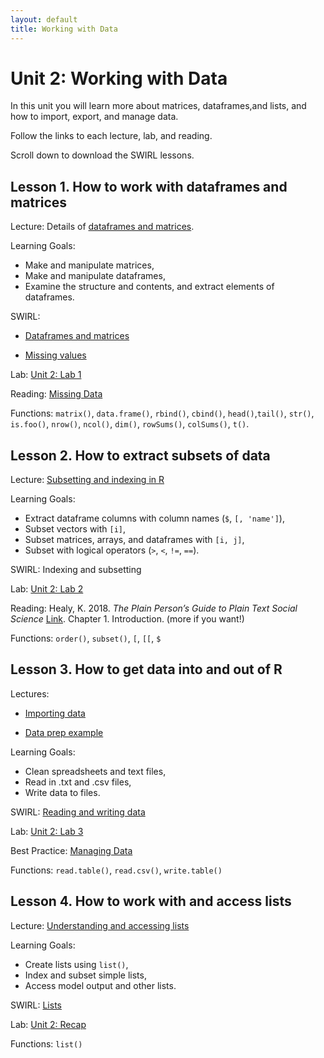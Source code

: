 ```yaml
---
layout: default
title: Working with Data
---
```


# Unit 2: Working with Data

In this unit you will learn more about matrices, dataframes,and lists, and how to import, export, and manage data. 

Follow the links to each lecture, lab, and reading.

Scroll down to download the SWIRL lessons.

## Lesson 1. How to work with dataframes and matrices

Lecture: Details of [dataframes and matrices](../unit2/matrices-and-dataframes.html).

Learning Goals:

 - Make and manipulate matrices,
 - Make and manipulate dataframes,
 - Examine the structure and contents, and extract elements of dataframes.

SWIRL: 

 - [Dataframes and matrices](../unit2/swirl/dataframes-and-matrices.html)
 
 - [Missing values](../unit2/swirl/missing-values.html)

Lab: [Unit 2: Lab 1](../unit2/labs.html)

Reading: [Missing Data](../best/missing-data.html)

Functions: `matrix()`, `data.frame()`, `rbind()`, `cbind()`, `head()`,`tail()`, `str()`, `is.foo()`, `nrow()`, `ncol()`, `dim()`, `rowSums()`, `colSums()`, `t()`.


## Lesson 2. How to extract subsets of data

Lecture: [Subsetting and indexing in R](../unit2/subsetting-and-indexing.html)

Learning Goals:
 - Extract dataframe columns with column names (`$`, `[, 'name']`),
 - Subset vectors with `[i]`,
 - Subset matrices, arrays, and dataframes with `[i, j]`,
 - Subset with logical operators (`>`, `<`, `!=`, `==`).

SWIRL: Indexing and subsetting

Lab: [Unit 2: Lab 2](../unit2/labs.html)

Reading: Healy, K. 2018. *The Plain Person’s Guide to Plain Text Social Science* [Link](https://kieranhealy.org/files/papers/plain-person-text.pdf). Chapter 1. Introduction. (more if you want!)

Functions: `order()`, `subset()`, `[`, `[[`, `$`



## Lesson 3. How to get data into and out of R

Lectures: 

 - [Importing data](../unit2/importing-data.html)
 
 - [Data prep example](../unit2/preparing-data.html)

Learning Goals:

 - Clean spreadsheets and text files,
 - Read in .txt and .csv files,
 - Write data to files.

SWIRL: [Reading and writing data](./swirl/reading-data.html)

Lab: [Unit 2: Lab 3](../unit2/labs.html)

Best Practice: [Managing Data](../best/managing-data.html)

Functions: `read.table()`, `read.csv()`, `write.table()`


## Lesson 4. How to work with and access lists

Lecture: [Understanding and accessing lists](../unit2/lists.html)

Learning Goals:

 - Create lists using `list()`,
 - Index and subset simple lists,
 - Access model output and other lists.

SWIRL: [Lists](./swirl/lists.html)

Lab: [Unit 2: Recap](../unit2/labs.html)

Functions: `list()`


